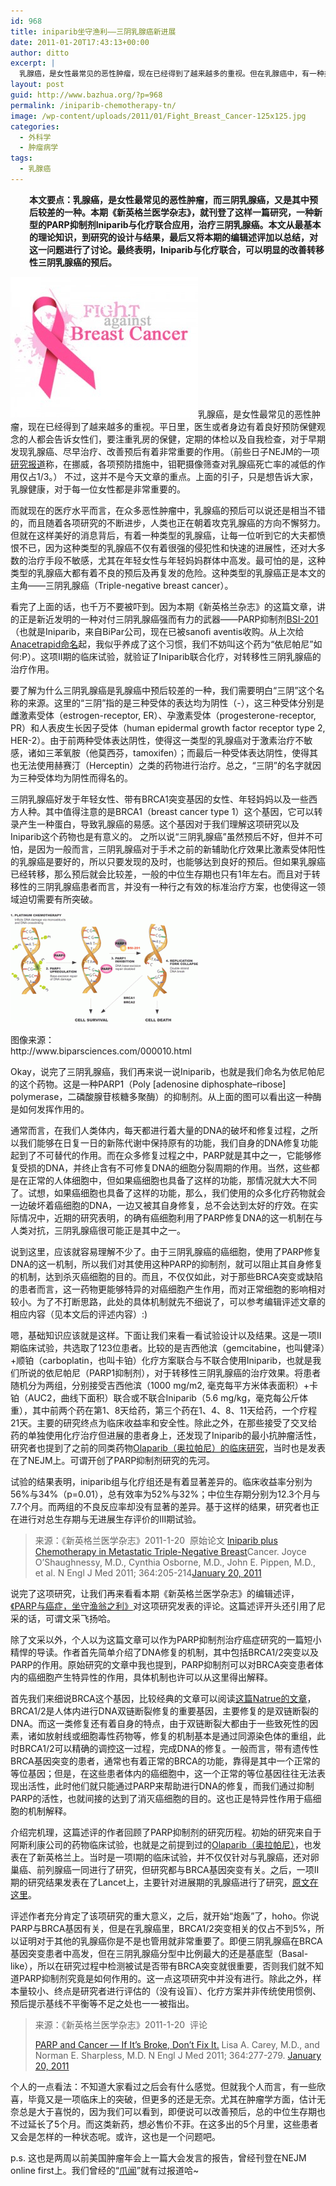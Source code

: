 ```yaml
---
id: 968
title: iniparib坐守渔利——三阴乳腺癌新进展
date: 2011-01-20T17:43:13+00:00
author: ditto
excerpt: |
  乳腺癌，是女性最常见的恶性肿瘤，现在已经得到了越来越多的重视。但在乳腺癌中，有一种类型，让每一位听到它的大夫都愤恨不已，这种乳腺癌究竟有什么样的特点，又为什么如此难对付，本期的《新英格兰医学杂志》又带来了什么好消息，我们又能从中得到一些什么思考。你都能从这篇文章中找到答案。
layout: post
guid: http://www.bazhua.org/?p=968
permalink: /iniparib-chemotherapy-tn/
image: /wp-content/uploads/2011/01/Fight_Breast_Cancer-125x125.jpg
categories:
  - 外科学
  - 肿瘤病学
tags:
  - 乳腺癌
---
```

<p style="padding-left: 30px;">
  <strong>本文要点：乳腺癌，是女性最常见的恶性肿瘤，而三阴乳腺癌，又是其中预后较差的一种。本期《新英格兰医学杂志》，就刊登了这样一篇研究，一种新型的PARP抑制剂Iniparib与化疗联合应用，治疗三阴乳腺癌。本文从最基本的理论知识，到研究的设计与结果，最后又将本期的编辑述评加以总结，对这一问题进行了讨论。最终表明，Iniparib与化疗联合，可以明显的改善转移性三阴乳腺癌的预后。</strong>
</p>

 <img class="alignleft size-medium wp-image-991" src="/wp-content/uploads/2011/01/Fight_Breast_Cancer-300x225.jpg" alt="" width="300" height="225" />乳腺癌，是女性最常见的恶性肿瘤，现在已经得到了越来越多的重视。平日里，医生或者身边有着良好预防保健观念的人都会告诉女性们，要注重乳房的保健，定期的体检以及自我检查，对于早期发现乳腺癌、尽早治疗、改善预后有着非常重要的作用。（前些日子NEJM的一项<a href="http://www.nejm.org/doi/full/10.1056/NEJMoa1000727" target="_self">研究报道</a>称，在挪威，各项预防措施中，钼靶摄像筛查对乳腺癌死亡率的减低的作用仅占1/3。） 不过，这并不是今天文章的重点。上面的引子，只是想告诉大家，乳腺健康，对于每一位女性都是非常重要的。

而就现在的医疗水平而言，在众多恶性肿瘤中，乳腺癌的预后可以说还是相当不错的，而且随着各项研究的不断进步，人类也正在朝着攻克乳腺癌的方向不懈努力。但就在这样美好的消息背后，有着一种类型的乳腺癌，让每一位听到它的大夫都愤恨不已，因为这种类型的乳腺癌不仅有着很强的侵犯性和快速的进展性，还对大多数的治疗手段不敏感，尤其在年轻女性与年轻妈妈群体中高发。最可怕的是，这种类型的乳腺癌大都有着不良的预后及再复发的危险。这种类型的乳腺癌正是本文的主角——三阴乳腺癌（Triple-negative breast cancer）。

看完了上面的话，也千万不要被吓到。因为本期《新英格兰杂志》的这篇文章，讲的正是新近发明的一种对付三阴乳腺癌强而有力的武器——PARP抑制剂<a href="http://www.biparsciences.com/000013.html" target="_self">BSI-201</a>（也就是Iniparib，来自BiPar公司，现在已被sanofi aventis收购。从上次给<a href="http://www.bazhua.org/2010/12/safety-of-anacetrapib-in-patients-with-or-at-high-risk-for-coronary-heart-disease.html" target="_self">Anacetrapid命名</a>起，我似乎养成了这个习惯，我们不妨叫这个药为“依尼帕尼”如何:P）。这项II期的临床试验，就验证了Iniparib联合化疗，对转移性三阴乳腺癌的治疗作用。

要了解为什么三阴乳腺癌是乳腺癌中预后较差的一种，我们需要明白“三阴”这个名称的来源。这里的“三阴”指的是三种受体的表达均为阴性（-），这三种受体分别是雌激素受体（estrogen-receptor, ER）、孕激素受体（progesterone-receptor, PR）和人表皮生长因子受体（human epidermal growth factor receptor type 2, HER-2）。由于前两种受体表达阴性，使得这一类型的乳腺癌对于激素治疗不敏感，诸如三苯氧胺（他莫西芬，tamoxifen）；而最后一种受体表达阴性，使得其也无法使用赫赛汀（Herceptin）之类的药物进行治疗。总之，“三阴”的名字就因为三种受体均为阴性而得名的。

三阴乳腺癌好发于年轻女性、带有BRCA1突变基因的女性、年轻妈妈以及一些西方人种。其中值得注意的是BRCA1（breast cancer type 1）这个基因，它可以转录产生一种蛋白，导致乳腺癌的易感。这个基因对于我们理解这项研究以及Iniparib这个药物也是有意义的。 之所以说“三阴乳腺癌”虽然预后不好，但并不可怕，是因为一般而言，三阴乳腺癌对于手术之前的新辅助化疗效果比激素受体阳性的乳腺癌是要好的，所以只要发现的及时，也能够达到良好的预后。但如果乳腺癌已经转移，那么预后就会比较差，一般的中位生存期也只有1年左右。而且对于转移性的三阴乳腺癌患者而言，并没有一种行之有效的标准治疗方案，也使得这一领域迫切需要有所突破。

<div id="attachment_977" style="width: 310px" class="wp-caption aligncenter">
  <a href="/wp-content/uploads/2011/01/MOA_whiteBG.gif"><img class="size-medium wp-image-977 " src="/wp-content/uploads/2011/01/MOA_whiteBG-300x174.gif" alt="" width="300" height="174" /></a>
  
  <p class="wp-caption-text">
    图像来源：http://www.biparsciences.com/000010.html
  </p>
</div>

<p style="text-align: left;">
  Okay，说完了三阴乳腺癌，我们再来说一说Iniparib，也就是我们命名为依尼帕尼的这个药物。这是一种PARP1（Poly [adenosine diphosphate–ribose] polymerase，二磷酸腺苷核糖多聚酶）的抑制剂。从上面的图可以看出这一种酶是如何发挥作用的。
</p>

<p style="text-align: left;">
  通常而言，在我们人类体内，每天都进行着大量的DNA的破坏和修复过程，之所以我们能够在日复一日的新陈代谢中保持原有的功能，我们自身的DNA修复功能起到了不可替代的作用。而在众多修复过程之中，PARP就是其中之一，它能够修复受损的DNA，并终止含有不可修复DNA的细胞分裂周期的作用。当然，这些都是在正常的人体细胞中，但如果癌细胞也具备了这样的功能，那情况就大大不同了。试想，如果癌细胞也具备了这样的功能，那么，我们使用的众多化疗药物就会一边破坏着癌细胞的DNA，一边又被其自身修复，总不会达到太好的疗效。在实际情况中，近期的研究表明，的确有癌细胞利用了PARP修复DNA的这一机制在与人类对抗，三阴乳腺癌很可能正是其中之一。
</p>

<p style="text-align: left;">
  说到这里，应该就容易理解不少了。由于三阴乳腺癌的癌细胞，使用了PARP修复DNA的这一机制，所以我们对其使用这种PARP的抑制剂，就可以阻止其自身修复的机制，达到杀灭癌细胞的目的。而且，不仅仅如此，对于那些BRCA突变或缺陷的患者而言，这一药物更能够特异的对癌细胞产生作用，而对正常细胞的影响相对较小。为了不打断思路，此处的具体机制就先不细说了，可以参考编辑评述文章的相应内容（见本文后的评述内容）:)
</p>

<p style="text-align: left;">
  嗯，基础知识应该就是这样。下面让我们来看一看试验设计以及结果。这是一项II期临床试验，共选取了123位患者。比较的是吉西他滨（gemcitabine，也叫健泽）+顺铂（carboplatin，也叫卡铂）化疗方案联合与不联合使用Iniparib，也就是我们所说的依尼帕尼（PARP1抑制剂），对于转移性三阴乳腺癌的治疗效果。将患者随机分为两组，分别接受吉西他滨（1000 mg/m2, 毫克每平方米体表面积）+卡铂（AUC2，曲线下面积）联合或不联合Iniparib（5.6 mg/kg，毫克每公斤体重），其中前两个药在第1、8天给药，第三个药在1、4、8、11天给药，一个疗程21天。主要的研究终点为临床收益率和安全性。除此之外，在那些接受了交叉给药的单独使用化疗治疗但进展的患者身上，还发现了Iniparib的最小抗肿瘤活性，研究者也提到了之前的同类药物<a href="http://www.nejm.org/doi/full/10.1056/NEJMoa0900212" target="_self">Olaparib（奥拉帕尼）的临床研究</a>，当时也是发表在了NEJM上。可谓开创了PARP抑制剂研究的先河。
</p>

<p style="text-align: left;">
  试验的结果表明，iniparib组与化疗组还是有着显著差异的。临床收益率分别为56%与34%（p=0.01），总有效率为52%与32%；中位生存期分别为12.3个月与7.7个月。而两组的不良反应率却没有显著的差异。基于这样的结果，研究者也正在进行对总生存期与无进展生存评价的III期试验。
</p>

> <p style="text-align: left;">
>   来源：《新英格兰医学杂志》2011-1-20  原始论文 <a href="http://www.nejm.org/doi/full/10.1056/NEJMoa1011418">Iniparib plus Chemotherapy in Metastatic Triple-Negative Breast</a>Cancer. Joyce O&#8217;Shaughnessy, M.D., Cynthia Osborne, M.D., John E. Pippen, M.D., et al. N Engl J Med 2011; 364:205-214<a href="http://www.nejm.org/toc/nejm/364/3/">January 20, 2011</a>
> </p>

<p style="text-align: left;">
  说完了这项研究，让我们再来看看本期《新英格兰医学杂志》的编辑述评，<a href="http://www.nejm.org/doi/full/10.1056/NEJMe1012546" target="_self">《PARP与癌症，坐守渔翁之利》</a>对这项研究发表的评论。这篇述评开头还引用了尼采的话，可谓文采飞扬哈。
</p>

<p style="text-align: left;">
  除了文采以外，个人以为这篇文章可以作为PARP抑制剂治疗癌症研究的一篇短小精悍的导读。作者首先简单介绍了DNA修复的机制，其中包括BRCA1/2突变以及PARP的作用。原始研究的文章中我也提到，PARP抑制剂可以对BRCA突变患者体内的癌细胞产生特异性的作用，具体机制也许可以从这里得出解释。
</p>

<p style="text-align: left;">
  首先我们来细说BRCA这个基因，比较经典的文章可以阅读<a href="http://www.nature.com/nature/journal/v434/n7035/full/nature03445.html" target="_self">这篇Natrue的文章</a>，BRCA1/2是人体内进行DNA双链断裂修复的重要基因，主要修复的是双链断裂的DNA。而这一类修复还有着自身的特点，由于双链断裂大都由于一些致死性的因素，诸如放射线或细胞毒性药物等，修复的机制基本是通过同源染色体的重组，此时BRCA1/2可以精确的调控这一过程，完成DNA的修复。一般而言，带有遗传性BRCA基因突变的患者，通常也有着正常的BRCA的功能，靠得是其中一个正常的等位基因；但是，在这些患者体内的癌细胞中，这一个正常的等位基因往往无法表现出活性，此时他们就只能通过PARP来帮助进行DNA的修复，而我们通过抑制PARP的活性，也就间接的达到了消灭癌细胞的目的。这也正是特异性作用于癌细胞的机制解释。
</p>

<p style="text-align: left;">
  介绍完机理，这篇述评的作者回顾了PARP抑制剂的研究历程。初始的研究来自于阿斯利康公司的药物临床试验，也就是之前提到过的<a href="http://www.nejm.org/doi/full/10.1056/NEJMoa0900212" target="_self">Olaparib（奥拉帕尼）</a>，也发表在了新英格兰上。当时是一项I期的临床试验，并不仅仅针对与乳腺癌，还对卵巢癌、前列腺癌一同进行了研究，但研究都与BRCA基因突变有关。之后，一项II期的研究结果发表在了Lancet上，主要针对进展期的乳腺癌进行了研究，<a href="http://www.ncbi.nlm.nih.gov/pubmed/20609467" target="_self">原文在这里</a>。
</p>

<p style="text-align: left;">
  评述作者充分肯定了该项研究的重大意义，之后，就开始“炮轰”了，hoho。你说PARP与BRCA基因有关，但是在乳腺癌里，BRCA1/2突变相关的仅占不到5%，所以证明对于其他的乳腺癌你是不是也管用就非常重要了。即便三阴乳腺癌在BRCA基因突变患者中高发，但在三阴乳腺癌分型中比例最大的还是基底型（Basal-like），所以在研究过程中检测被试是否带有BRCA突变就很重要，否则我们就不知道PARP抑制剂究竟是如何作用的。这一点这项研究中并没有进行。除此之外，样本量较小、终点是研究者进行评估的（没有设盲）、化疗方案并非传统使用惯例、预后提示基线不平衡等不足之处也一一被指出。
</p>

> <p style="text-align: left;">
>   来源：《新英格兰医学杂志》2011-1-20  评论
> </p>
> 
> <p style="text-align: left;">
>   <a href="http://www.nejm.org/doi/full/10.1056/NEJMe1012546" target="_self">PARP and Cancer — If It&#8217;s Broke, Don&#8217;t Fix It.</a> Lisa A. Carey, M.D., and Norman E. Sharpless, M.D. N Engl J Med 2011; 364:277-279. <a href="http://www.nejm.org/toc/nejm/364/3/">January 20, 2011</a>
> </p>

<p style="text-align: left;">
  个人的一点看法：不知道大家看过之后会有什么感觉。但就我个人而言，有一些欣喜，毕竟又是一项临床上的突破，但更多的还是无奈。尤其在肿瘤学方面，估计无奈总是大于喜悦的，因为我们可以看到，即便说可以改善预后，总的中位生存期也不过延长了5个月。而这类新药，想必售价不菲。在这多出的5个月里，这些患者又会是怎样的一种状态呢。或许，这也是一个问题吧。
</p>

<p style="text-align: left;">
  p.s. 这也是两周以前美国肿瘤年会上一篇大会发言的报告，曾经刊登在NEJM online first上。我们曾经的“<a href="http://www.bazhua.org/2011/01/news.html" target="_self">爪闻</a>”就有过报道哈~
</p>
